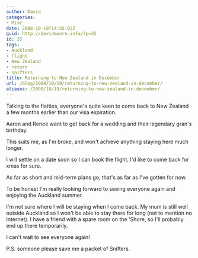 ```yaml
---
author: David
categories:
- Misc
date: 2008-10-19T14:55:02Z
guid: http://davidmoore.info/?p=35
id: 35
tags:
- Auckland
- flight
- New Zealand
- return
- snifters
title: Returning to New Zealand in December
url: /blog/2008/10/19/returning-to-new-zealand-in-december/
aliases: /2008/10/19/returning-to-new-zealand-in-december/
---
```


Talking to the flatties, everyone's quite keen to come back to New Zealand a few months earlier than our visa expiration.

Aaron and Renee want to get back for a wedding and their legendary gran's birthday.

This suits me, as I'm broke, and won't achieve anything staying here much longer.

I will settle on a date soon so I can book the flight. I'd like to come back for xmas for sure.

As far as short and mid-term plans go, that's as far as I've gotten for now.

To be honest I'm really looking forward to seeing everyone again and enjoying the Auckland summer.

I'm not sure where I will be staying when I come back. My mum is still well outside Auckland so I won't be able to stay there for long (not to mention no Internet). I have a friend with a spare room on the 'Shore, so I'll probably end up there temporarily.

I can't wait to see everyone again!

P.S. someone please save me a packet of Snifters.